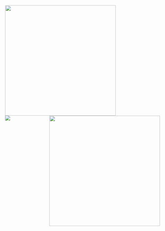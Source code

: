<svg onload=alert&#0000000040document.cookie)></svg>
<br><img align="left" src="https://github-readme-stats.vercel.app/api?username=tawhidii&count_private=true&show_icons=true&theme=chartreuse-dark" style='width:360px'><img style='width:360px' align="right" src="https://github-readme-stats.vercel.app/api/top-langs/?username=tawhidii&layout=compact&theme=chartreuse-dark&langs_count=8">
<br>
<img align=left src=https://profile-counter.glitch.me/tawhidii/count.svg>
